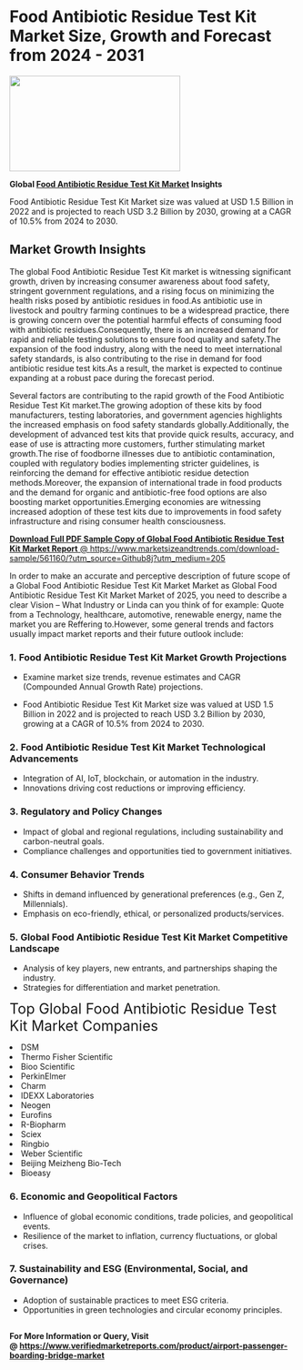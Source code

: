 <H1>Food Antibiotic Residue Test Kit Market Size, Growth and Forecast from 2024 - 2031</H1><img class="aligncenter size-medium wp-image-584254" src="https://thirdeyenews.in/wp-content/uploads/2024/09/Global-Market-Research-300x168.jpeg" alt="" width="300" height="168" /><p><strong>Global&nbsp;<a href="https://www.marketsizeandtrends.com/download-sample/561160/?utm_source=Github8j?utm_medium=205">Food Antibiotic Residue Test Kit Market</a> Insights</strong></p><p>Food Antibiotic Residue Test Kit Market size was valued at USD 1.5 Billion in 2022 and is projected to reach USD 3.2 Billion by 2030, growing at a CAGR of 10.5% from 2024 to 2030.</p><p><h2>Market Growth Insights</h2> <p>The global Food Antibiotic Residue Test Kit market is witnessing significant growth, driven by increasing consumer awareness about food safety, stringent government regulations, and a rising focus on minimizing the health risks posed by antibiotic residues in food.As antibiotic use in livestock and poultry farming continues to be a widespread practice, there is growing concern over the potential harmful effects of consuming food with antibiotic residues.Consequently, there is an increased demand for rapid and reliable testing solutions to ensure food quality and safety.The expansion of the food industry, along with the need to meet international safety standards, is also contributing to the rise in demand for food antibiotic residue test kits.As a result, the market is expected to continue expanding at a robust pace during the forecast period.</p> <p><a href="#"></a></p> <p>Several factors are contributing to the rapid growth of the Food Antibiotic Residue Test Kit market.The growing adoption of these kits by food manufacturers, testing laboratories, and government agencies highlights the increased emphasis on food safety standards globally.Additionally, the development of advanced test kits that provide quick results, accuracy, and ease of use is attracting more customers, further stimulating market growth.The rise of foodborne illnesses due to antibiotic contamination, coupled with regulatory bodies implementing stricter guidelines, is reinforcing the demand for effective antibiotic residue detection methods.Moreover, the expansion of international trade in food products and the demand for organic and antibiotic-free food options are also boosting market opportunities.Emerging economies are witnessing increased adoption of these test kits due to improvements in food safety infrastructure and rising consumer health consciousness.<p><a href="#"></p><p><span class=""><strong>Download Full PDF Sample Copy of Global Food Antibiotic Residue Test Kit Market Report</strong> @ <a href="https://www.marketsizeandtrends.com/download-sample/561160/?utm_source=Github8j?utm_medium=205" target="_blank">https://www.marketsizeandtrends.com/download-sample/561160/?utm_source=Github8j?utm_medium=205</a></span></p><p>In order to make an accurate and perceptive description of future scope of a Global&nbsp;Food Antibiotic Residue Test Kit Market Market as Global&nbsp;Food Antibiotic Residue Test Kit Market Market of 2025, you need to describe a clear Vision &ndash; What Industry or Linda can you think of for example: Quote from a Technology, healthcare, automotive, renewable energy, name the market you are Reffering to.However, some general trends and factors usually impact market reports and their future outlook include:</p><h3>1.&nbsp;<strong>Food Antibiotic Residue Test Kit Market Growth Projections</strong></h3><ul><li>Examine market size trends, revenue estimates and CAGR (Compounded Annual Growth Rate) projections.</li><li><p>Food Antibiotic Residue Test Kit Market size was valued at USD 1.5 Billion in 2022 and is projected to reach USD 3.2 Billion by 2030, growing at a CAGR of 10.5% from 2024 to 2030.</p></li></ul><h3>2.&nbsp;<strong>Food Antibiotic Residue Test Kit Market Technological Advancements</strong></h3><ul><li>Integration of AI, IoT, blockchain, or automation in the industry.</li><li>Innovations driving cost reductions or improving efficiency.</li></ul><h3>3.&nbsp;<strong>Regulatory and Policy Changes</strong></h3><ul><li>Impact of global and regional regulations, including sustainability and carbon-neutral goals.</li><li>Compliance challenges and opportunities tied to government initiatives.</li></ul><h3>4.&nbsp;<strong>Consumer Behavior Trends</strong></h3><ul><li>Shifts in demand influenced by generational preferences (e.g., Gen Z, Millennials).</li><li>Emphasis on eco-friendly, ethical, or personalized products/services.</li></ul><h3>5.&nbsp;<strong>Global Food Antibiotic Residue Test Kit Market Competitive Landscape</strong></h3><ul><li>Analysis of key players, new entrants, and partnerships shaping the industry.</li><li>Strategies for differentiation and market penetration.</li></ul><p data-pm-slice="1 1 []"><span style="color: inherit; font-family: inherit; font-size: 25px;">Top Global Food Antibiotic Residue Test Kit Market Companies</span></p><div class="" data-test-id=""><p><li>DSM</li><li> Thermo Fisher Scientific</li><li> Bioo Scientific</li><li> PerkinElmer</li><li> Charm</li><li> IDEXX Laboratories</li><li> Neogen</li><li> Eurofins</li><li> R-Biopharm</li><li> Sciex</li><li> Ringbio</li><li> Weber Scientific</li><li> Beijing Meizheng Bio-Tech</li><li> Bioeasy</li></p></div><h3>6.&nbsp;<strong>Economic and Geopolitical Factors</strong></h3><ul><li>Influence of global economic conditions, trade policies, and geopolitical events.</li><li>Resilience of the market to inflation, currency fluctuations, or global crises.</li></ul><h3>7.&nbsp;<strong>Sustainability and ESG (Environmental, Social, and Governance)</strong></h3><ul><li>Adoption of sustainable practices to meet ESG criteria.</li><li>Opportunities in green technologies and circular economy principles.</li></ul><h2><strong style="font-size: 14px;">For More Information or Query, Visit @&nbsp;</strong><a style="background-color: #ffffff; font-size: 14px;" href="https://www.marketsizeandtrends.com/report/food-antibiotic-residue-test-kit-market/" target="_blank">https://www.verifiedmarketreports.com/product/airport-passenger-boarding-bridge-market</a></h2>